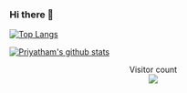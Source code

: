 ### Hi there 👋

[![Top Langs](https://github-readme-stats.vercel.app/api/top-langs/?username=rapolupavans)](https://github.com/rapolupavans/github-readme-stats)


<a href="https://github.com/rapolupavans">
<img align="center" src="https://github-readme-stats.vercel.app/api?username=rapolupavans&show_icons=true&line_height=27" alt="Priyatham's github stats"/>
</a>
<p align="center">
Visitor count<br>
<img src="https://profile-counter.glitch.me/priyathamhub/count.svg" />
</p>
<!--
**rapolupavans/rapolupavans** is a ✨ _special_ ✨ repository because its `README.md` (this file) appears on your GitHub profile.

Here are some ideas to get you started:

- 🔭 I’m currently working on ...
- 🌱 I’m currently learning ...
- 👯 I’m looking to collaborate on ...
- 🤔 I’m looking for help with ...
- 💬 Ask me about ...
- 📫 How to reach me: ...
- 😄 Pronouns: ...
- ⚡ Fun fact: ...
-->
